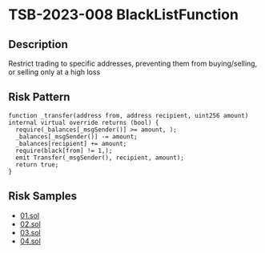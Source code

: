 
# TSB-2023-008 BlackListFunction
## Description

Restrict trading to specific addresses, preventing them from buying/selling, or selling only at a high loss

## Risk Pattern

```solidity
function _transfer(address from, address recipient, uint256 amount) internal virtual override returns (bool) {
  require(_balances[_msgSender()] >= amount, );
  _balances[_msgSender()] -= amount;
  _balances[recipient] += amount;
  require(black[from] != 1,);
  emit Transfer(_msgSender(), recipient, amount);
  return true;
}
```

## Risk Samples
 
- [01.sol](https://github.com/cryptousersecurity/token-security-benchmark/blob/main/src/TSB-2023-008/samples/01.sol) 
- [02.sol](https://github.com/cryptousersecurity/token-security-benchmark/blob/main/src/TSB-2023-008/samples/02.sol) 
- [03.sol](https://github.com/cryptousersecurity/token-security-benchmark/blob/main/src/TSB-2023-008/samples/03.sol) 
- [04.sol](https://github.com/cryptousersecurity/token-security-benchmark/blob/main/src/TSB-2023-008/samples/04.sol)
